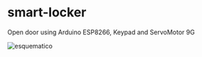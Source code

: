 # smart-locker
Open door using Arduino ESP8266, Keypad and ServoMotor 9G

![esquematico](https://user-images.githubusercontent.com/19326683/31316605-f2b10fd8-ac06-11e7-916e-59eb2bd9fc4c.PNG)
